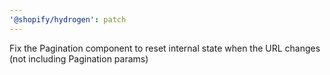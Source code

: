 ```yaml
---
'@shopify/hydrogen': patch
---
```


Fix the Pagination component to reset internal state when the URL changes (not including Pagination params)
